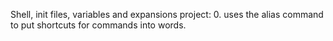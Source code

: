 Shell, init files, variables and expansions project:
0.<o> uses the alias command to put shortcuts for commands into words.